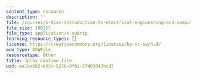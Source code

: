 ```yaml
---
content_type: resource
description: ''
file: /courses/6-01sc-introduction-to-electrical-engineering-and-computer-science-i-spring-2011/ea1be682e98c52769fb127483043bc37_u_x67-kaedM.vtt
file_size: 100165
file_type: application/x-subrip
learning_resource_types: []
license: https://creativecommons.org/licenses/by-nc-sa/4.0/
ocw_type: OCWFile
resourcetype: Other
title: 3play caption file
uid: ea1be682-e98c-5276-9fb1-27483043bc37
---
```

